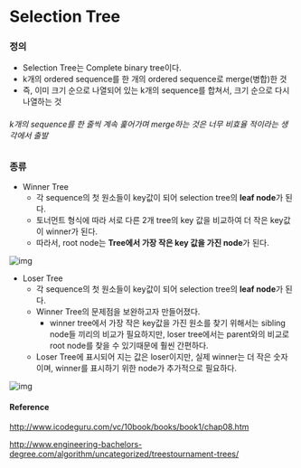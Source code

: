 # Selection Tree

### 정의

* Selection Tree는 Complete binary tree이다.
* k개의 ordered sequence를 한 개의 ordered sequence로 merge(병합)한 것
* 즉, 이미 크기 순으로 나열되어 있는 k개의 sequence를 합쳐서, 크기 순으로 다시 나열하는 것

###### k개의 sequence를 한 줄씩 계속 훑어가며 merge하는 것은 너무 비효율 적이라는 생각에서 출발



### 종류

* Winner Tree
  * 각 sequence의 첫 원소들이 key값이 되어 selection tree의 **leaf node**가 된다.
  * 토너먼트 형식에 따라 서로 다른 2개 tree의 key 값을 비교하여 더 작은 key값이 winner가 된다.
  * 따라서, root node는 **Tree에서 가장 작은 key 값을 가진 node**가 된다.

![img](http://www.icodeguru.com/vc/10book/books/book1/394_a.gif)

* Loser Tree
  * 각 sequence의 첫 원소들이 key값이 되어 selection tree의 **leaf node**가 된다.
  * Winner Tree의 문제점을 보완하고자 만들어졌다.
    * winner tree에서 가장 작은 key값을 가진 원소를 찾기 위해서는 sibling node들 끼리의 비교가 필요하지만, loser tree에서는 parent와의 비교로 root node를 찾을 수 있기때문에 훨씬 간편하다.
  * Loser Tree에 표시되어 지는 값은 loser이지만, 실제 winner는 더 작은 숫자이며, winner를 표시하기 위한 node가 추가적으로 필요하다.

![img](http://www.icodeguru.com/vc/10book/books/book1/396_a.gif)

#### Reference

http://www.icodeguru.com/vc/10book/books/book1/chap08.htm

http://www.engineering-bachelors-degree.com/algorithm/uncategorized/treestournament-trees/

